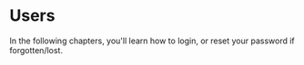 # Users

In the following chapters, you'll learn how to login, or reset your password if forgotten/lost.

